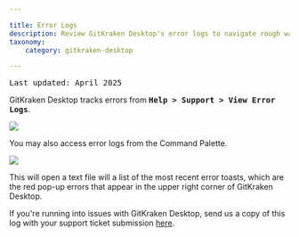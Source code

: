 ```yaml
---

title: Error Logs
description: Review GitKraken Desktop's error logs to navigate rough waters.
taxonomy:
    category: gitkraken-desktop

---
```

<kbd>Last updated: April 2025</kbd>

GitKraken Desktop tracks errors from <kbd><strong>Help > Support > View Error Logs</strong></kbd>.

<img src="/wp-content/uploads/view-error-log.png" srcset="/wp-content/uploads/view-error-log@2x.png" class="help-center-img img-bordered">

You may also access error logs from the Command Palette.

<img src="/wp-content/uploads/fuzzy-finder-error.gif"  class="help-center-img img-bordered">

This will open a text file will a list of the most recent error toasts, which are the red pop-up errors that appear in the upper right corner of GitKraken Desktop.

If you're running into issues with GitKraken Desktop, send us a copy of this log with your support ticket submission <a href="https://www.gitkraken.com/git-client/contact-support?product=gitkraken&source=help_center" target=_blank>here</a>.